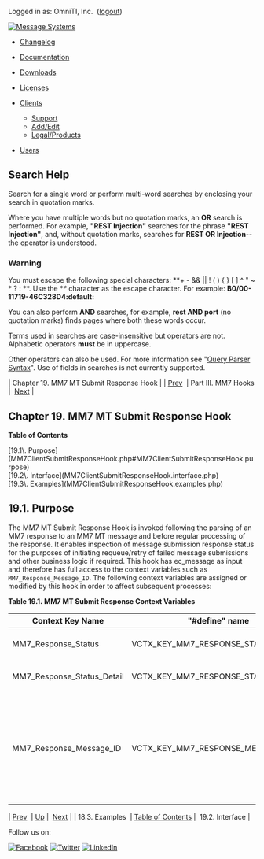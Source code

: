 Logged in as: OmniTI, Inc.  ([logout](https://support.messagesystems.com/logout.php))

[![Message Systems](https://support.messagesystems.com/images/ms-white205.png)](https://support.messagesystems.com/start.php) 

*   [Changelog](https://support.messagesystems.com/start.php?show=changelog)
*   [Documentation](https://support.messagesystems.com/docs/)
*   [Downloads](https://support.messagesystems.com/start.php)

*   [Licenses](https://support.messagesystems.com/license_summary.php)
*   <a href="">Clients</a>
    *   [Support](https://support.messagesystems.com/cs.php)
    *   [Add/Edit](https://support.messagesystems.com/edit_client.php)
    *   [Legal/Products](https://support.messagesystems.com/edit_products.php)
*   [Users](https://support.messagesystems.com/edit_customer.php)

## Search Help

Search for a single word or perform multi-word searches by enclosing your search in quotation marks.

Where you have multiple words but no quotation marks, an **OR** search is performed. For example, **"REST Injection"** searches for the phrase **"REST Injection"**, and, without quotation marks, searches for **REST OR Injection**--the operator is understood.

### Warning

You must escape the following special characters: **+ - && || ! ( ) { } [ ] ^ " ~ * ? : \**. Use the **\** character as the escape character. For example: **B0/00-11719-46C328D4\:default\:**

You can also perform **AND** searches, for example, **rest AND port** (no quotation marks) finds pages where both these words occur.

Terms used in searches are case-insensitive but operators are not. Alphabetic operators **must** be in uppercase.

Other operators can also be used. For more information see "[Query Parser Syntax](https://lucene.apache.org/core/old_versioned_docs/versions/3_0_0/queryparsersyntax.html)". Use of fields in searches is not currently supported.

| Chapter 19. MM7 MT Submit Response Hook |
| [Prev](MM7ClientSubmitRequestHook.example.php)  | Part III. MM7 Hooks |  [Next](MM7ClientSubmitResponseHook.interface.php) |

## Chapter 19. MM7 MT Submit Response Hook

**Table of Contents**

<dl class="toc">

<dt>[19.1\. Purpose](MM7ClientSubmitResponseHook.php#MM7ClientSubmitResponseHook.purpose)</dt>

<dt>[19.2\. Interface](MM7ClientSubmitResponseHook.interface.php)</dt>

<dt>[19.3\. Examples](MM7ClientSubmitResponseHook.examples.php)</dt>

</dl>

## 19.1. Purpose

The MM7 MT Submit Response Hook is invoked following the parsing of an MM7 response to an MM7 MT message and before regular processing of the response. It enables inspection of message submission response status for the purposes of initiating requeue/retry of failed message submissions and other business logic if required. This hook has ec_message as input and therefore has full access to the context variables such as `MM7_Response_Message_ID`. The following context variables are assigned or modified by this hook in order to affect subsequent processes:

<a name="MM7_MT_Submit_Response_Context_Variables"></a>

**Table 19.1. MM7 MT Submit Response Context Variables**

| Context Key Name | "#define" name | Description |
| --- | --- | --- |
| MM7_Response_Status | VCTX_KEY_MM7_RESPONSE_STATUS | value of MM7 <StatusCode> in the response |
| MM7_Response_Status_Detail | VCTX_KEY_MM7_RESPONSE_STATUS_DETAIL | value of MM7 status <Details> in the response.The significance of this value is for logging only |
| MM7_Response_Message_ID | VCTX_KEY_MM7_RESPONSE_MESSAGE_ID | the remote MM7 <MessageID> in the response.It will be logged and used to identify the linked request (e.g. DeliveryReport from remote MMSC) |

| [Prev](MM7ClientSubmitRequestHook.example.php)  | [Up](p.mm7.php) |  [Next](MM7ClientSubmitResponseHook.interface.php) |
| 18.3. Examples  | [Table of Contents](index.php) |  19.2. Interface |

Follow us on:

[![Facebook](https://support.messagesystems.com/images/icon-facebook.png)](http://www.facebook.com/messagesystems) [![Twitter](https://support.messagesystems.com/images/icon-twitter.png)](http://twitter.com/#!/MessageSystems) [![LinkedIn](https://support.messagesystems.com/images/icon-linkedin.png)](http://www.linkedin.com/company/message-systems)